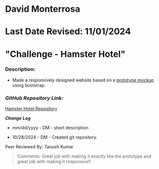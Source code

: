 # David Monterrosa
# Last Date Revised: 11/01/2024
# "Challenge - Hamster Hotel"
### Description: 
- Made a responsively designed website based on a [prototype mockup](https://xd.adobe.com/spec/3e3b745f-aa5a-460e-5fd7-8cc90c248d21-480a/screen/2bce9ed2-c1ed-4a71-ae23-37c1e019d677/Web-1920-1/) using bootstrap.

### _GitHub Repository Link:_
[Hamster Hotel Repository](https://github.com/davidmonterrosa/MonterrosaDChallengeHamsterHotel.git)

***Change Log***
+ mm/dd/yyyy - DM - short description
- 10/28/2024 - DM - Created git repository.

Peer Reviewed By: Tanush Kumar
> Comments: Great job with making it exactly like the prototype and great job with making it responsive!!
